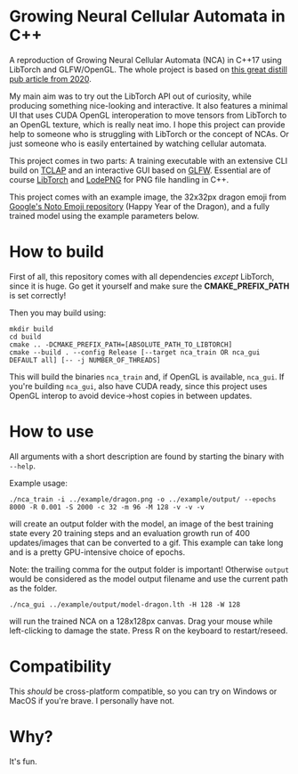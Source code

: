 # Growing Neural Cellular Automata in C++
A reproduction of Growing Neural Cellular Automata (NCA) in C++17 using LibTorch and GLFW/OpenGL. The whole project is based on [this great distill pub article from 2020](https://distill.pub/2020/growing-ca/).

My main aim was to try out the LibTorch API out of curiosity, while producing something nice-looking and interactive. It also features a minimal UI that uses CUDA OpenGL interoperation to move tensors from LibTorch to an OpenGL texture, which is really neat imo. I hope this project can provide help to someone who is struggling with LibTorch or the concept of NCAs. Or just someone who is easily entertained by watching cellular automata.

This project comes in two parts: A training executable  with an extensive CLI build on [TCLAP](https://tclap.sourceforge.net/) and an interactive GUI based on [GLFW](https://github.com/glfw/glfw). Essential are of course [LibTorch](https://pytorch.org/cppdocs/) and [LodePNG](https://github.com/lvandeve/lodepng) for PNG file handling in C++.

This project comes with an example image, the 32x32px dragon emoji from [Google's Noto Emoji repository](https://github.com/googlefonts/noto-emoji) (Happy Year of the Dragon), and a fully trained model using the example parameters below.
[](example/grow.gif)

# How to build
First of all, this repository comes with all dependencies *except* LibTorch, since it is huge. Go get it yourself and make sure the __CMAKE_PREFIX_PATH__ is set correctly!

Then you may build using:
```
mkdir build
cd build
cmake .. -DCMAKE_PREFIX_PATH=[ABSOLUTE_PATH_TO_LIBTORCH]
cmake --build . --config Release [--target nca_train OR nca_gui DEFAULT all] [-- -j NUMBER_OF_THREADS]
```

This will build the binaries `nca_train` and, if OpenGL is available, `nca_gui`. If you're building `nca_gui`, also have CUDA ready, since this project uses OpenGL interop to avoid device->host copies in between updates.

# How to use
All arguments with a short description are found by starting the binary with `--help`.

Example usage:
```
./nca_train -i ../example/dragon.png -o ../example/output/ --epochs 8000 -R 0.001 -S 2000 -c 32 -m 96 -M 128 -v -v -v
```
will create an output folder with the model, an image of the best training state every 20 training steps and an evaluation growth run of 400 updates/images that can be converted to a gif. This example can take long and is a pretty GPU-intensive choice of epochs.

Note: the trailing comma for the output folder is important! Otherwise `output` would be considered as the model output filename and use the current path as the folder.

```
./nca_gui ../example/output/model-dragon.lth -H 128 -W 128
```
will run the trained NCA on a 128x128px canvas. Drag your mouse while left-clicking to damage the state. Press R on the keyboard to restart/reseed.

# Compatibility
This _should_ be cross-platform compatible, so you can try on Windows or MacOS if you're brave. I personally have not.

# Why?
It's fun.
